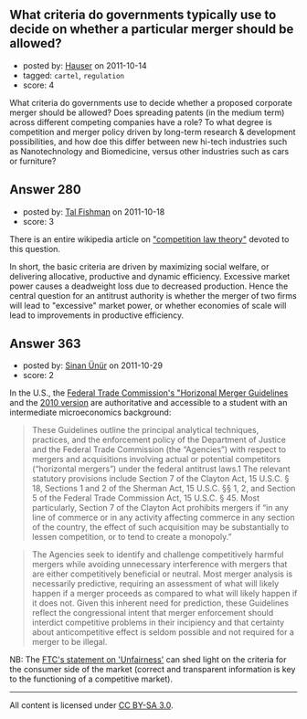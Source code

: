 ## What criteria do governments typically use to decide on whether a particular merger should be allowed?

- posted by: [Hauser](https://stackexchange.com/users/-1/65-hauser) on 2011-10-14
- tagged: `cartel`, `regulation`
- score: 4

What criteria do governments use to decide whether a proposed corporate merger should be allowed? Does spreading patents (in the medium term) across different competing companies have a role? To what degree is competition and merger policy driven by long-term research & development possibilities, and how doe this differ between new hi-tech industries such as Nanotechnology and Biomedicine, versus other industries such as cars or furniture?


## Answer 280

- posted by: [Tal Fishman](https://stackexchange.com/users/-1/89-tal-fishman) on 2011-10-18
- score: 3

<p>There is an entire wikipedia article on <a href="http://en.wikipedia.org/wiki/Competition_law_theory" rel="nofollow">"competition law theory"</a> devoted to this question.</p>

<p>In short, the basic criteria are driven by maximizing social welfare, or delivering allocative, productive and dynamic efficiency.  Excessive market power causes a deadweight loss due to decreased production.  Hence the central question for an antitrust authority is whether the merger of two firms will lead to "excessive" market power, or whether economies of scale will lead to improvements in productive efficiency.</p>



## Answer 363

- posted by: [Sinan Ünür](https://stackexchange.com/users/-1/121-sinan-n-r) on 2011-10-29
- score: 2

In the U.S., the [Federal Trade Commission's "Horizonal Merger Guidelines](http://www.ftc.gov/bc/docs/horizmer.shtm) and the [2010 version](http://www.ftc.gov/os/2010/08/100819hmg.pdf) are authoritative and accessible to a student with an intermediate microeconomics background:

>These Guidelines outline the principal analytical techniques, practices, and the enforcement policy of the Department of Justice and the Federal Trade Commission (the “Agencies”) with respect to mergers and acquisitions involving actual or potential competitors (“horizontal mergers”) under the federal antitrust laws.1 The relevant statutory provisions include Section 7 of the Clayton Act, 15
U.S.C. § 18, Sections 1 and 2 of the Sherman Act, 15 U.S.C. §§ 1, 2, and Section 5 of the Federal Trade Commission Act, 15 U.S.C. § 45. Most particularly, Section 7 of the Clayton Act prohibits mergers if “in any line of commerce or in any activity affecting commerce in any section of the country, the effect of such acquisition may be substantially to lessen competition, or to tend to create a monopoly.”

>The Agencies seek to identify and challenge competitively harmful mergers while avoiding unnecessary interference with mergers that are either competitively beneficial or neutral. Most merger analysis is necessarily predictive, requiring an assessment of what will likely happen if a merger proceeds as compared to what will likely happen if it does not. Given this inherent need for prediction, these Guidelines reflect the congressional intent that merger enforcement should interdict competitive problems in their incipiency and that certainty about anticompetitive effect is seldom possible and not required for a merger to be illegal.

NB: The [FTC's statement on 'Unfairness'](http://www.ftc.gov/bcp/policystmt/ad-unfair.htm) can shed light on the criteria for the consumer side of the market (correct and transparent information is key to the functioning of a competitive market).



---

All content is licensed under [CC BY-SA 3.0](https://creativecommons.org/licenses/by-sa/3.0/).
